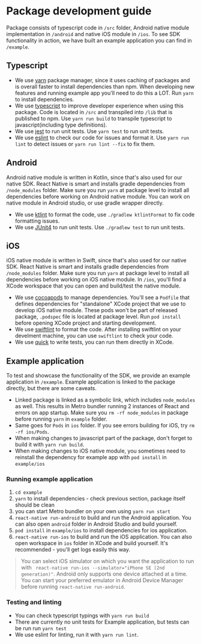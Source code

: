 # Package development guide
Package consists of typescript code in `/src` folder, Android native module implementation in `/android` and native iOS module in `/ios`. To see SDK functionality in action, we have built an example application you can find in `/example`.

## Typescript
* We use [yarn](https://yarnpkg.com/) package manager, since it uses caching of packages and is overall faster to install dependencies than npm. When developing new features and running example app you'll need to do this a LOT. Run `yarn` to install dependencies.
* We use [typescript](https://www.typescriptlang.org/) to improve developer experience when using this package. Code is located in `/src` and transpiled into `/lib` that is published to npm. Use `yarn run build` to transpile typescript to javascript(including type definitions).
* We use [jest](https://jestjs.io/) to run unit tests. Use `yarn test` to run unit tests.
* We use [eslint](https://eslint.org/) to check our code for issues and format it. Use `yarn run lint` to detect issues or `yarn run lint --fix` to fix them.


## Android
Android native module is written in Kotlin, since that's also used for our native SDK. React Native is smart and installs gradle dependencies from `/node_modules` folder. Make sure you run `yarn` at package level to install all dependencies before working on Android native module. You can work on native module in Android studio, or use gradle wrapper directly. 
* We use [ktlint](https://ktlint.github.io/) to format the code, use `./gradlew ktlintFormat` to fix code formatting issues.
* We use [JUnit4](https://junit.org/junit4/) to run unit tests. Use `./gradlew test` to run unit tests.

## iOS
iOS native module is written in Swift, since that's also used for our native SDK. React Native is smart and installs gradle dependencies from `/node_modules` folder. Make sure you run `yarn` at package level to install all dependencies before working on iOS native module. In `/ios`, you'll find a XCode workspace that you can open and build/test the native module.

* We use [cocoapods](https://cocoapods.org/) to manage dependencies. You'll see a `Podfile` that defines dependencies for "standalone" XCode project that we use to develop iOS native module. These pods won't be part of released package, `.podspec` file is located at package level. Run `pod install` before opening XCode project and starting development.
* We use [swiftlint](https://github.com/realm/SwiftLint) to format the code. After installing swiftlint on your develment machine, you can use `swiftlint` to check your code.
* We use [quick](https://github.com/Quick/Quick) to write tests, you can run them directly in XCode.


## Example application
To test and showcase the functionality of the SDK, we provide an example application in `/example`. Example application is linked to the package directly, but there are some caveats.
* Linked package is linked as a symbolic link, which includes `node_modules` as well. This results in Metro bundler running 2 instances of React and errors on app startup. Make sure you `rm -rf node_modules` in package before running `yarn` in `example` folder.
* Same goes for `Pods` in `ios` folder. If you see errors building for iOS, try `rm -rf ios/Pods`.
* When making changes to javascript part of the package, don't forget to build it with `yarn run build`.
* When making changes to iOS native module, you sometimes need to reinstall the dependency for example app with `pod install` in `example/ios`

### Running example application
1. `cd example`
2. `yarn` to install dependencies - check previous section, package itself should be clean
3. you can start Metro bundler on your own using `yarn run start`
4. `react-native run-android` to build and run the Android application. You can also open `android` folder in Android Studio and build yourself. 
5. `pod install` in `example/ios` to install dependencies for ios application.
6. `react-native run-ios` to build and run the iOS application. You can also open workspace in `ios` folder in XCode and build yourself. It's recommended - you'll get logs easily this way.

> You can select iOS simulator on which you want the application to run with ` react-native run-ios --simulator="iPhone SE (2nd generation)"`. Android only supports one device attached at a time. You can start your preferred emulator in Android Device Manager before running `react-native run-android`.

### Testing and linting
* You can check typescript typings with `yarn run build`
* There are currently no unit tests for Example application, but tests can be run run `yarn test`
* We use eslint for linting, run it with `yarn run lint`.